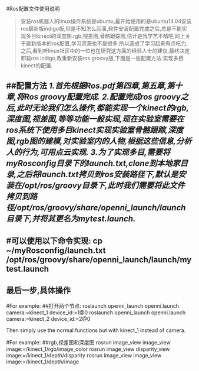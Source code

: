#Ros配置文件使用说明

>安装ros机器人的linux操作系统是ubuntu,最开始使用的是ubuntu14.04安装ros最新版indigo版,但是不知怎么回事,软件安装配置完成之后,总是不能实现多目kinect的深度图.rgb,视差图,骨骼跟踪图,估计是我学艺不精吧,网上关于最新版本的ros配置,学习资源也不是很多,所以造成了学习起来有点吃力,之后,看到听linux社区中的一位也在研究这方面的经验人士的建议,最终决定卸载ros indigo,改重新安装ros groovy版,下面是一些配置方法:实现多目kinect的配置.

##配置方法
*1.首先根据Ros.pdf第四章,第五章,第十章,将Ros groovy配置完成.*
*2.配置完成ros groovy之后,此时无论我们怎么操作,都能实现一个kinect的rgb,深度图,视差图,等等功能一般实现,现在实验室需要在ros系统下使用多目kinect实现实验室骨骼跟踪,深度图,rgb图的建模,对实验室内的人物,根据这些信息,分析人的行为,可用点云实现.*
*3.为了实现多目,需要将myRosconfig目录下的launch.txt,clone到本地家目录,之后将launch.txt拷贝到ros安装路径下,默认是安装在/opt/ros/groovy目录下,此时我们需要将此文件拷贝到路径/opt/ros/groovy/share/openni_launch/launch目录下,并将其更名为mytest.launch.*
----------
#可以使用以下命令实现:
cp ~/myRosconfig/launch.txt /opt/ros/groovy/share/openni_launch/launch/mytest.launch
--------
**最后一步,具体操作**
---
#For example:
##打开两个节点:
     roslaunch openni_launch openni.launch camera:=kinect_1 device_id:=1@0
     roslaunch openni_launch openni.launch camera:=kinect_2 device_id:=2@0

Then simply use the normal functions but with kinect_1 instead of camera.

#For example:
##rgb,视差图和深度图
rosrun image_view image_view image:=/kinect_1/rgb/image_color 
rosrun image_view disparity_view image:=/kinect_1/depth/disparity 
rosrun image_view image_view image:=/kinect_1/depth/image

